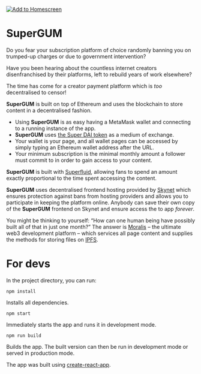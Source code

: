 [![Add to Homescreen](https://img.shields.io/badge/Skynet-Add%20To%20Homescreen-00c65e?logo=skynet&labelColor=0d0d0d)](https://homescreen.hns.siasky.net/#/skylink/[skylink])

# SuperGUM

Do you fear your subscription platform of choice randomly banning you on trumped-up charges or due to government intervention?

Have you been hearing about the countless internet creators disenfranchised by their platforms, left to rebuild years of work elsewhere?

The time has come for a creator payment platform which is <em>too</em> decentralised to censor! 

**SuperGUM** is built on top of Ethereum and uses the blockchain to store content in a decentralised fashion.

* Using **SuperGUM** is as easy having a MetaMask wallet and connecting to a running instance of the app.
* **SuperGUM** uses [the Super DAI token](https://app.superfluid.finance/dashboard) as a medium of exchange.
* Your wallet is your page, and all wallet pages can be accessed by simply typing an Ethereum wallet address after the URL. 
* Your minimum subscription is the minimal monthly amount a follower must commit to in order to gain access to your content. 

**SuperGUM** is built with [Superfluid](https://www.superfluid.finance/home), allowing fans to spend an amount exactly proportional to the time spent accessing the content.

**SuperGUM** uses decentralised frontend hosting provided by [Skynet](https://siasky.net/) which ensures protection against bans from hosting providers and allows you to participate in keeping the platform online. Anybody can save their own copy of the **SuperGUM** frontend on Skynet and ensure access the to app <em>forever</em>.

You might be thinking to yourself: “How can one human being have possibly built all of that in just one month?” The answer is [Moralis](https://moralis.io/) – the ultimate web3 development platform – which services all page content and supplies the methods for storing files on [IPFS](https://en.wikipedia.org/wiki/InterPlanetary_File_System).

# For devs

In the project directory, you can run:

`npm install`

Installs all dependencies.

`npm start`

Immediately starts the app and runs it in development mode.

`npm run build`

Builds the app. The built version can then be run in development mode or served in production mode.

The app was built using [create-react-app](https://create-react-app.dev/docs/getting-started/).
